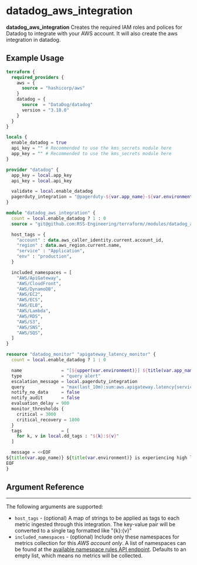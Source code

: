 # datadog_aws_integration

**datadog_aws_integration** Creates the required IAM roles and polices for Datadog to integrate with your AWS account. It will also create the aws integration in datadog.

## Example Usage

```terraform
terraform {
  required_providers {
    aws = {
      source = "hashicorp/aws"
    }
    datadog = {
      source  = "DataDog/datadog"
      version = "3.18.0"
    }
  }
}

locals {
  enable_datadog = true
  api_key = "" # Recommended to use the kms_secrets module here
  app_key = "" # Recommended to use the kms_secrets module here
}

provider "datadog" {
  app_key = local.app_key
  api_key = local.api_key

  validate = local.enable_datadog
  pagerduty_integration = "@pagerduty-${var.app_name}-${var.environment}"
}

module "datadog_aws_integration" {
  count = local.enable_datadog ? 1 : 0
  source = "git@github.com:RSS-Engineering/terraform//modules/datadog_aws_integration?ref={commit}"

  host_tags = {
    "account" : data.aws_caller_identity.current.account_id,
    "region" : data.aws_region.current.name,
    "service" : "Application",
    "env" : "production",
  }

  included_namespaces = [
    "AWS/ApiGateway",
    "AWS/CloudFront",
    "AWS/DynamoDB",
    "AWS/EC2",
    "AWS/ECS",
    "AWS/ELB",
    "AWS/Lambda",
    "AWS/RDS",
    "AWS/S3",
    "AWS/SNS",
    "AWS/SQS",
  ]
}

resource "datadog_monitor" "apigateway_latency_monitor" {
  count = local.enable_datadog ? 1 : 0

  name               = "[${upper(var.environment)}] ${title(var.app_name)} - APIGateway HTTP Latency"
  type               = "query alert"
  escalation_message = local.pagerduty_integration
  query              = "max(last_10m):sum:aws.apigateway.latency{service:${var.app_name},env:${var.environment}} > 3000"
  notify_no_data     = false
  notify_audit       = false
  evaluation_delay = 900
  monitor_thresholds {
    critical = 3000
    critical_recovery = 1800
  }
  tags               = [
    for k, v in local.dd_tags : "${k}:${v}"
  ]

  message = <<EOF
${title(var.app_name)} ${title(var.environment)} is experiencing high latency. Investigate! ${local.pagerduty_integration}
EOF
}
```

## Argument Reference

---

The following arguments are supported:

* `host_tags` - (optional) A map of strings to be applied as tags to each metric ingested through this integration. The key-value pair will be converted to a single tag formatted like "{k}:{v}"
* `included_namespaces` - (optional) Include only these namespaces for metrics collection for this _AWS account only_. A list of namespaces can be found at the [available namespace rules API endpoint](https://docs.datadoghq.com/api/v1/aws-integration/#list-namespace-rules). Defaults to an empty list, which means no metrics will be collected.